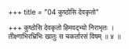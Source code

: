 +++
title = "04 कुष्ठोसि देवकृतो"

+++
कुष्ठोसि देवकृतो हिमवद्भ्यो निराभृतः ।  
तीक्ष्णाभिरभ्रिभिः खातुः स चकर्तारसं विषम् ॥ ४ ॥